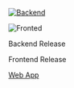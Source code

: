 [![Backend](https://github.com/Dan83/SmartPhr/actions/workflows/backend_auto.yml/badge.svg)](https://github.com/Dan83/SmartPhr/actions/workflows/backend_auto.yml)

![Fronted](https://github.com/Dan83/SmartPhr/actions/workflows/frontend.yml/badge.svg)


Backend Release 

Frontend Release 



[Web App](http://smart-iphr.innovaware.it:8080)
